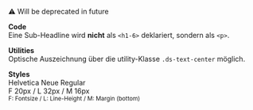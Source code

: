 ⚠ Will be deprecated in future

__Code__  
Eine Sub-Headline wird __nicht__ als `<h1-6>` deklariert, sondern als `<p>`.  

__Utilities__  
Optische Auszeichnung über die utility-Klasse `.ds-text-center` möglich.

__Styles__  
Helvetica Neue Regular  
F 20px / L 32px / M 16px  
<small>F: Fontsize / L: Line-Height / M: Margin (bottom)</small>
